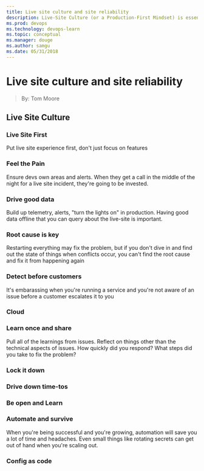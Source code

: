 ```yaml
---
title: Live site culture and site reliability
description: Live-Site Culture (or a Production-First Mindset) is essential to running a service. Tom Moore discusses both how we handle service reliability and how we practice. Along the way, Tom Moore discusses how we use telemetry to monitor VSTS and gain continual insight into both the health and usage of the service.
ms.prod: devops
ms.technology: devops-learn
ms.topic: conceptual
ms.manager: douge
ms.author: samgu
ms.date: 05/31/2018
---
```


# Live site culture and site reliability
> By: Tom Moore

## Live Site Culture

### Live Site First

Put live site experience first, don't just focus on features

### Feel the Pain

Ensure devs own areas and alerts. When they get a call in the middle of the night for a live site incident, they're going to be invested.

### Drive good data

Build up telemetry, alerts, "turn the lights on" in production. Having good data offline that you can query about the live-site is important.

### Root cause is key

Restarting everything may fix the problem, but if you don't dive in and find out the state of things when conflicts occur, you can't find the root cause and fix it from happening again

### Detect before customers

It's embarassing when you're running a service and you're not aware of an issue before a customer escalates it to you

### Cloud

### Learn once and share

Pull all of the learnings from issues. Reflect on things other than the technical aspects of issues. How quickly did you respond? What steps did you take to fix the problem? 
### Lock it down

### Drive down time-tos

### Be open and Learn

### Automate and survive

When you're being successful and you're growing, automation will save you a lot of time and headaches. Even small things like rotating secrets can get out of hand when you're scaling out.

### Config as code
